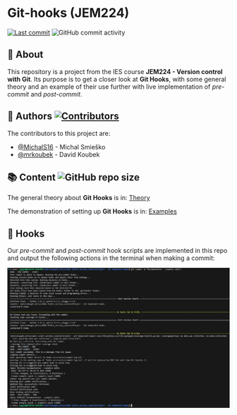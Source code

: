 # Git-hooks (JEM224)

[![Last commit](https://img.shields.io/github/last-commit/MichalS16/Git-hooks)](https://github.com/MichalS16/Git-hooks/graphs/commit-activity)
![GitHub commit activity](https://img.shields.io/github/commit-activity/y/MichalS16/Git-hooks)

## 🔎 About

This repository is a project from the IES course **JEM224 - Version control with Git**. Its purpose is to get a closer look at **Git Hooks**, with some general theory and an example of their use further with live implementation of *pre-commit* and *post-commit*.

## 👥 Authors [![Contributors](https://img.shields.io/github/contributors/MichalS16/Git-hooks)](https://github.com/MichalS16/Git-hooks/graphs/contributors)

The contributors to this project are:

- [@MichalS16](https://github.com/MichalS16) - Michal Smieško
- [@mrkoubek](https://github.com/mrkoubek) - David Koubek

## 📚 Content ![GitHub repo size](https://img.shields.io/github/repo-size/MichalS16/Git-hooks)

The general theory about **Git Hooks** is in:
[Theory](https://github.com/MichalS16/Git-hooks/blob/main/theory.md)

The demonstration of setting up **Git Hooks** is in:
[Examples](https://github.com/MichalS16/Git-hooks/blob/main/examples.ipynb)

## 🎣 Hooks

Our *pre-commit* and *post-commit* hook scripts are implemented in this repo and output the following actions in the terminal when making a commit:

![Hooks live run output](./hooks-accessories/Hooks_live_run.JPG "Hooks live run output")
